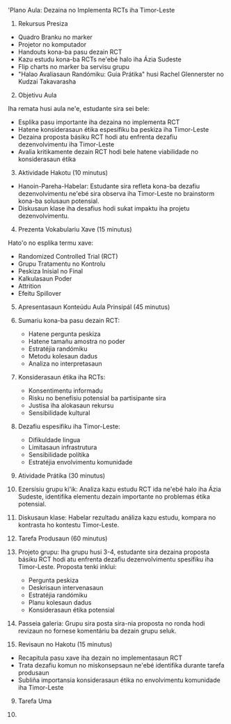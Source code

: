 'Plano Aula: Dezaina no Implementa RCTs iha Timor-Leste

1. Rekursus Presiza

- Quadro Branku no marker
- Projetor no komputador
- Handouts kona-ba pasu dezain RCT
- Kazu estudu kona-ba RCTs ne'ebé halo iha Ázia Sudeste
- Flip charts no marker ba servisu grupu
- "Halao Avaliasaun Randómiku: Guia Prátika" husi Rachel Glennerster no Kudzai Takavarasha

2. Objetivu Aula

Iha remata husi aula ne'e, estudante sira sei bele:
- Esplika pasu importante iha dezaina no implementa RCT
- Hatene konsiderasaun étika espesífiku ba peskiza iha Timor-Leste
- Dezaina proposta básiku RCT hodi atu enfrenta dezafiu dezenvolvimentu iha Timor-Leste
- Avalia kritikamente dezain RCT hodi bele hatene viabilidade no konsiderasaun étika

3. Aktividade Hakotu (10 minutus)

- Hanoin-Pareha-Habelar: Estudante sira refleta kona-ba dezafiu dezenvolvimentu ne'ebé sira observa iha Timor-Leste no brainstorm kona-ba solusaun potensial.
- Diskusaun klase iha desafius hodi sukat impaktu iha projetu dezenvolvimentu.

4. Prezenta Vokabulariu Xave (15 minutus)

Hato'o no esplika termu xave:
- Randomized Controlled Trial (RCT)
- Grupu Tratamentu no Kontrolu
- Peskiza Inisial no Final
- Kalkulasaun Poder
- Attrition
- Efeitu Spillover

5. Apresentasaun Konteúdu Aula Prinsipál (45 minutus)

1. Sumariu kona-ba pasu dezain RCT:
   - Hatene pergunta peskiza
   - Hatene tamañu amostra no poder
   - Estratéjia randómiku
   - Metodu kolesaun dadus
   - Analiza no interpretasaun

2. Konsiderasaun étika iha RCTs:
   - Konsentimentu informadu
   - Risku no benefísiu potensial ba partisipante sira
   - Justisa iha alokasaun rekursu
   - Sensibilidade kultural

3. Dezafiu espesífiku iha Timor-Leste:
   - Difikuldade lingua
   - Limitasaun infrastrutura
   - Sensibilidade polítika
   - Estratéjia envolvimentu komunidade

6. Atividade Prátika (30 minutus)

1. Ezersísiu grupu ki'ik: Analiza kazu estudu RCT ida ne'ebé halo iha Ázia Sudeste, identifika elementu dezain importante no problemas étika potensial.

2. Diskusaun klase: Habelar rezultadu análiza kazu estudu, kompara no kontrasta ho kontestu Timor-Leste.

7. Tarefa Produsaun (60 minutus)

1. Projeto grupu: Iha grupu husi 3-4, estudante sira dezaina proposta básiku RCT hodi atu enfrenta dezafiu dezenvolvimentu spesífiku iha Timor-Leste. Proposta tenki inklui:
   - Pergunta peskiza
   - Deskrisaun intervenasaun
   - Estratéjia randómiku
   - Planu kolesaun dadus
   - Konsiderasaun étika potensial

2. Passeia galeria: Grupu sira posta sira-nia proposta no ronda hodi revizaun no fornese komentáriu ba dezain grupu seluk.

8. Revisaun no Hakotu (15 minutus)

- Recapitula pasu xave iha dezain no implementasaun RCT
- Trata dezafiu komun no miskonsepsaun ne'ebé identifika durante tarefa produsaun
- Subliña importansia konsiderasaun étika no envolvimentu komunidade iha Timor-Leste

9. Tarefa Uma

1.